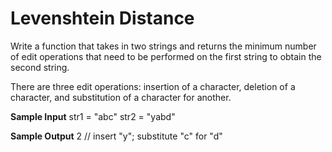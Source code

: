 # Levenshtein Distance


  Write a function that takes in two strings and returns the minimum number of
  edit operations that need to be performed on the first string to obtain the
  second string.


  There are three edit operations: insertion of a character, deletion of a
  character, and substitution of a character for another.

**Sample Input**
str1 = "abc"
str2 = "yabd"

**Sample Output**
2 // insert "y"; substitute "c" for "d"


